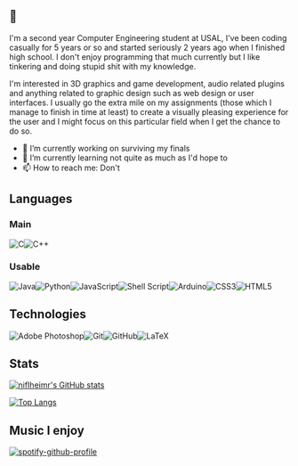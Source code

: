 ## 👋
I'm a second year Computer Engineering student at USAL, I've been coding casually for 5 years or so and started seriously 2 years ago when I finished high school. I don't enjoy programming that much currently but I like tinkering and doing stupid shit with my knowledge. 


I'm interested in 3D graphics and game development, audio related plugins and anything related to graphic design such as web design or user interfaces. I usually go the extra mile on my assignments (those which I manage to finish in time at least) to create a visually pleasing experience for the user and I might focus on this particular field when I get the chance to do so.

- 🔭 I’m currently working on surviving my finals
- 🌱 I’m currently learning not quite as much as I'd hope to
- 📫 How to reach me: Don't

## Languages
### Main
<img alt="C" src="https://img.shields.io/badge/c-%2300599C.svg?style=for-the-badge&logo=c&logoColor=white"/><img alt="C++" src="https://img.shields.io/badge/c++-%2300599C.svg?style=for-the-badge&logo=c%2B%2B&logoColor=white"/>
### Usable
<img alt="Java" src="https://img.shields.io/badge/java-%23ED8B00.svg?style=for-the-badge&logo=java&logoColor=white"/><img alt="Python" src="https://img.shields.io/badge/python-%2314354C.svg?style=for-the-badge&logo=python&logoColor=white"/><img alt="JavaScript" src="https://img.shields.io/badge/javascript-%23323330.svg?style=for-the-badge&logo=javascript&logoColor=%23F7DF1E"/><img alt="Shell Script" src="https://img.shields.io/badge/shell_script-%23121011.svg?style=for-the-badge&logo=gnu-bash&logoColor=white"/><img alt="Arduino" src="https://img.shields.io/badge/-Arduino-00979D?style=for-the-badge&logo=Arduino&logoColor=white"/><img alt="CSS3" src="https://img.shields.io/badge/css3-%231572B6.svg?style=for-the-badge&logo=css3&logoColor=white"/><img alt="HTML5" src="https://img.shields.io/badge/html5-%23E34F26.svg?style=for-the-badge&logo=html5&logoColor=white"/>

## Technologies
<img alt="Adobe Photoshop" src="https://img.shields.io/badge/adobephotoshop-%2331A8FF.svg?style=for-the-badge&logo=adobephotoshop&logoColor=white"/><img alt="Git" src="https://img.shields.io/badge/git-%23F05033.svg?style=for-the-badge&logo=git&logoColor=white"/><img alt="GitHub" src="https://img.shields.io/badge/github-%23121011.svg?style=for-the-badge&logo=github&logoColor=white"/><img alt="LaTeX" src="https://img.shields.io/badge/latex-%23008080.svg?style=for-the-badge&logo=latex&logoColor=white"/>

## Stats
[![nifIheimr's GitHub stats](https://github-readme-stats.vercel.app/api?username=nifIheimr&theme=radical)](https://github.com/anuraghazra/github-readme-stats)

[![Top Langs](https://github-readme-stats.vercel.app/api/top-langs/?username=nifIheimr&theme=radical)](https://github.com/anuraghazra/github-readme-stats)

## Music I enjoy
[![spotify-github-profile](https://spotify-github-profile.vercel.app/api/view?uid=_oathkeeper_&cover_image=true&theme=default)](https://spotify-github-profile.vercel.app/api/view?uid=_oathkeeper_&redirect=true)
